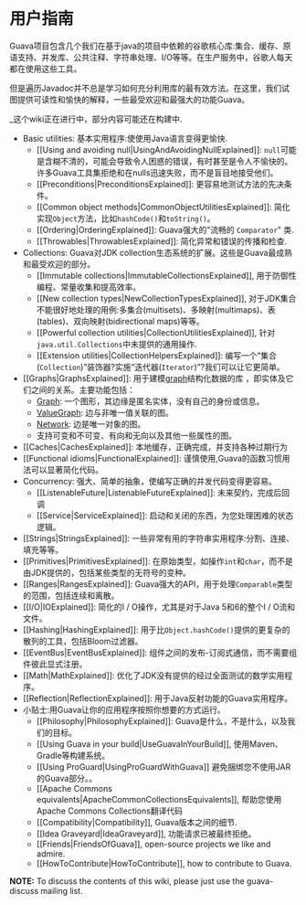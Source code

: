 # 用户指南

Guava项目包含几个我们在基于java的项目中依赖的谷歌核心库:集合、缓存、原语支持、并发库、公共注释、字符串处理、I/O等等。在生产服务中，谷歌人每天都在使用这些工具。

但是遍历Javadoc并不总是学习如何充分利用库的最有效方法。在这里，我们试图提供可读性和愉快的解释，一些最受欢迎和最强大的功能Guava。


_这个wiki正在进行中，部分内容可能还在构建中.

  * Basic utilities: 基本实用程序:使使用Java语言变得更愉快.
    * [[Using and avoiding null|UsingAndAvoidingNullExplained]]: `null`可能是含糊不清的，可能会导致令人困惑的错误，有时甚至是令人不愉快的。许多Guava工具集拒绝和在nulls迅速失败，而不是盲目地接受他们。
    * [[Preconditions|PreconditionsExplained]]: 更容易地测试方法的先决条件。
    * [[Common object methods|CommonObjectUtilitiesExplained]]: 简化实现`Object`方法，比如`hashCode()`和`toString()`。
    * [[Ordering|OrderingExplained]]: Guava强大的"流畅的 `Comparator`"  类.
    * [[Throwables|ThrowablesExplained]]: 简化异常和错误的传播和检查.
  * Collections: Guava对JDK collection生态系统的扩展。这些是Guava最成熟和最受欢迎的部分。
    * [[Immutable collections|ImmutableCollectionsExplained]], 用于防御性编程、常量收集和提高效率。
    * [[New collection types|NewCollectionTypesExplained]], 对于JDK集合不能很好地处理的用例:多集合(multisets)、多映射(multimaps)、表(tables)、双向映射(bidirectional maps)等等。
    * [[Powerful collection utilities|CollectionUtilitiesExplained]], 针对 `java.util.Collections`中未提供的通用操作.
    * [[Extension utilities|CollectionHelpersExplained]]: 编写一个“集合(`Collection`)”装饰器?实施“迭代器(`Iterator`)”?我们可以让它更简单。
  * [[Graphs|GraphsExplained]]: 用于建模[graph](https://en.wikipedia.org/wiki/Graph_\(discrete_mathematics\))结构化数据的库 ，即实体及它们之间的关系。主要功能包括：
    * [Graph](https://github.com/google/guava/wiki/GraphsExplained#graph): 一个图形，其边缘是匿名实体，没有自己的身份或信息。
    * [ValueGraph](https://github.com/google/guava/wiki/GraphsExplained#valuegraph): 边与非唯一值关联的图。
    * [Network](https://github.com/google/guava/wiki/GraphsExplained#network): 边是唯一对象的图。
    * 支持可变和不可变、有向和无向以及其他一些属性的图。
  * [[Caches|CachesExplained]]: 本地缓存，正确完成，并支持各种过期行为
  * [[Functional idioms|FunctionalExplained]]: 谨慎使用,Guava的函数习惯用法可以显著简化代码。
  * Concurrency: 强大、简单的抽象，使编写正确的并发代码变得更容易。
    * [[ListenableFuture|ListenableFutureExplained]]: 未来契约，完成后回调
    * [[Service|ServiceExplained]]: 启动和关闭的东西，为您处理困难的状态逻辑。
  * [[Strings|StringsExplained]]: 一些非常有用的字符串实用程序:分割、连接、填充等等。
  * [[Primitives|PrimitivesExplained]]: 在原始类型，如操作`int`和`char`，而不是由JDK提供的，包括某些类型的无符号的变种。
  * [[Ranges|RangesExplained]]: Guava强大的API，用于处理`Comparable`类型的范围，包括连续和离散。
  * [[I/O|IOExplained]]: 简化的I / O操作，尤其是对于Java 5和6的整个I / O流和文件。
  * [[Hashing|HashingExplained]]: 用于比`Object.hashCode()`提供的更复杂的散列的工具，包括Bloom过滤器。
  * [[EventBus|EventBusExplained]]: 组件之间的发布-订阅式通信，而不需要组件彼此显式注册。
  * [[Math|MathExplained]]: 优化了JDK没有提供的经过全面测试的数学实用程序。
  * [[Reflection|ReflectionExplained]]: 用于Java反射功能的Guava实用程序。
  * 小贴士:用Guava让你的应用程序按照你想要的方式运行。
    * [[Philosophy|PhilosophyExplained]]: Guava是什么，不是什么，以及我们的目标。
    * [[Using Guava in your build|UseGuavaInYourBuild]], 使用Maven、Gradle等构建系统。
    * [[Using ProGuard|UsingProGuardWithGuava]] 避免捆绑您不使用JAR的Guava部分。。
    * [[Apache Commons equivalents|ApacheCommonCollectionsEquivalents]], 帮助您使用Apache Commons Collections翻译代码
    * [[Compatibility|Compatibility]], Guava版本之间的细节.
    * [[Idea Graveyard|IdeaGraveyard]], 功能请求已被最终拒绝。
    * [[Friends|FriendsOfGuava]], open-source projects we like and admire.
    * [[HowToContribute|HowToContribute]], how to contribute to Guava.

**NOTE:** To discuss the contents of this wiki, please just use the guava-discuss mailing list.
